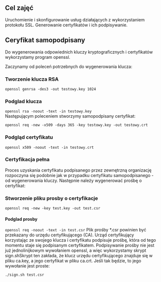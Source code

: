 ## Cel zajęć
Uruchomienie i skonfigurowanie usług działających z wykorzystaniem protokołu SSL. Generowanie certyfikatów i ich podpisywanie.  


## Ceryfikat samopodpisany
Do wygenerowania odpowiednich kluczy kryptograficznych i certyfikatów wykorzystamy program openssl.  

Zaczynamy od poleceń potrzebnych do wygenerowania klucza:  

### Tworzenie klucza RSA  
`openssl genrsa -des3 -out testowy.key 1024`  

### Podglad klucza  
`openssl rsa -noout -text -in testowy.key`      
Następującym poleceniem stworzymy samopodpisany certyfikat:  

`openssl req -new -x509 -days 365 -key testowy.key -out testowy.crt`  

### Podgląd certyfikatu  
`openssl x509 -noout -text -in testowy.crt`  
### Certyfikacja pełna  
Proces uzyskania certyfikatu podpisanego przez zewnętrzną organizację rozpoczyna się podobnie jak w przypadku certyfikatu samopodpisanego - od wygenerowania kluczy. Następnie należy wygenerować prośbę o certyfikat:

### Stworzenie pliku prosby o certyfikacje  
`openssl req -new -key test.key -out test.csr`  

#### Podglad prosby
`openssl req -noout -text -in test.csr`
Plik prośby *.csr powinien być przekazany do urzędu certyfikującego (CA). Urząd certyfikujący korzystając ze swojego klucza i certyfikatu podpisuje prośbę, która od tego momentu staje się podpisanym certyfikatem. Podpisywanie prośby nie jest już jednolinijkowym wywołaniem openssl, a więc wykorzystamy skrypt sign.shSkrypt ten zakłada, że klucz urzędu certyfikującego znajduje się w pliku ca.key, a jego certyfikat w pliku ca.crt. Jeśli tak będzie, to jego wywołanie jest proste:

`./sign.sh test.csr`
